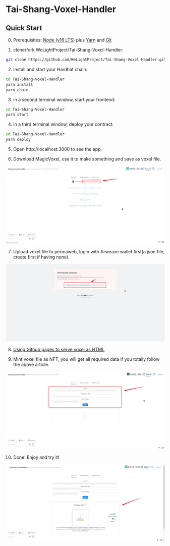 # Tai-Shang-Voxel-Handler

## Quick Start

0. Prerequisites: [Node (v16 LTS)](https://nodejs.org/en/download/) plus [Yarn](https://classic.yarnpkg.com/en/docs/install/) and [Git](https://git-scm.com/downloads)

1. clone/fork WeLightProject/Tai-Shang-Voxel-Handler:

```bash
git clone https://github.com/WeLightProject/Tai-Shang-Voxel-Handler.git
```

2. install and start your Hardhat chain:

```bash
cd Tai-Shang-Voxel-Handler
yarn install
yarn chain
```

3. in a second terminal window, start your frontend:

```bash
cd Tai-Shang-Voxel-Handler
yarn start
```

4. in a third terminal window, deploy your contract:

```bash
cd Tai-Shang-Voxel-Handler
yarn deploy
```

5. Open http://localhost:3000 to see the app.

6. Download MagicVoxel, use it to make something and save as voxel file.

![1](tutorial_pictures/1_generate%20voxel%20file.png)

7. Upload voxel file to permaweb, login with Arweave wallet first(a json file, create first if having none).

![2](tutorial_pictures/2_upload%20voxel%20file%20to%20permaweb.png)

8. [Using Github pages to serve voxel as HTML](https://mirror.xyz/0x73c7448760517E3E6e416b2c130E3c6dB2026A1d/OzUFOPfgAcZQ4MY1eu3ce87SMULiccAFeeIcCWBfuAg).

9. Mint voxel file as NFT, you will get all required data if you totally follow the above article.

![3](tutorial_pictures/3_mint%20voxel%20as%20nft.png)

10. Done! Enjoy and try it!

![4](tutorial_pictures/4_final%20nft.png)
